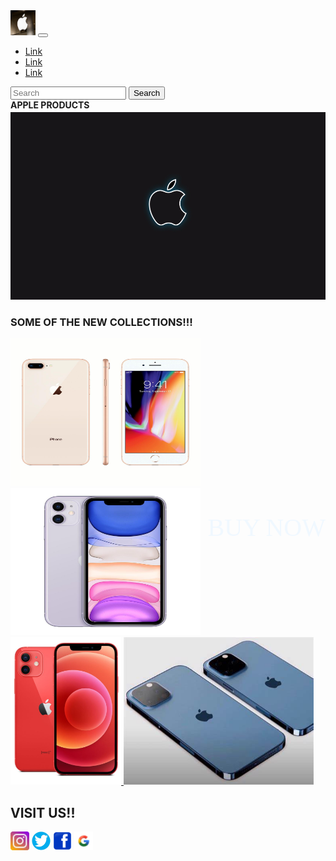 <!DOCTYPE html>
<html lang="en">
<head>
  <title>cp</title>
  <meta charset="utf-8">
  <meta name="viewport" content="width=device-width, initial-scale=1">
  <link href="https://cdn.jsdelivr.net/npm/bootstrap@5.1.3/dist/css/bootstrap.min.css" rel="stylesheet">
  <script src="https://cdn.jsdelivr.net/npm/bootstrap@5.1.3/dist/js/bootstrap.bundle.min.js"></script>
  <style>
    .para{
      height: 20px;
      
      text-align: center;
    }
    .mar{
      margin-left: 0%;
    }
  </style>
</head>
<body>

<nav class="navbar navbar-expand-sm navbar-dark bg-danger">
  <div class="container-fluid">
    <a class="navbar-brand" href="javascript:void(0)"><img src="logo2.jpg" class="rounded-circle" height="40px" width="40ox"></a>
    <button class="navbar-toggler" type="button" data-bs-toggle="collapse" data-bs-target="#mynavbar">
      <span class="navbar-toggler-icon"></span>
    </button>
    <div class="collapse navbar-collapse" id="mynavbar">
      <ul class="navbar-nav me-auto">
        <li class="nav-item">
          <a class="nav-link" href="javascript:void(0)">Link</a>
        </li>
        <li class="nav-item">
          <a class="nav-link" href="javascript:void(0)">Link</a>
        </li>
        <li class="nav-item">
          <a class="nav-link" href="javascript:void(0)">Link</a>
        </li>
      </ul>
      <form class="d-flex">
        <input class="form-control me-2" type="text" placeholder="Search">
        <button class="btn btn-warning" type="button">Search</button>
      </form>
    </div>
  </div>
</nav>
<div class="para" >
  <h><b>APPLE PRODUCTS</b></h>
</div>
<div class="mar" style="margin-left: 0%;">
  
<img src="./img6 (1).jpg" height="300px" width="642px" >
</div>
<div class="container mt-3">
  <h3>SOME OF THE NEW COLLECTIONS!!!</h3>
  <a href="https://www.jio.com/shop/buy-iphone-8"><img src="./iphone8.jpeg" class="float-start"  width="304" height="236"></a>
  
</div>


<div class="container mt-3 bg-primary">
  <a href="https://www.apple.com/in/shop/buy-iphone/iphone-11"><img src="./iphone11.jpg" class="float-mid"  width="304" height="236"></a> <p style="float:right;font-size: 40px; font-family: cursive;color: aliceblue;">BUY NOW</p> 

  <br>
 <a href="https://www.apple.com/in/shop/buy-iphone/iphone-12"><img src="./iphone12.jpg" class="float-start  width="304" height="236"> </a>
  <a href="https://www.apple.com/in/shop/buy-iphone/iphone-13"><img src="./iphone13.jpg" class="float-end"  width="304" height="236"></a> 
</div>

<div class="container">
  <h2> VISIT US!!</h2>
  <div class="panel panel-default">
    <div class="panel-body">
      <a href="https://www.instagram.com/apple/"><img src="./instagram.jpg" height="30px" width="30px"></a>
      <a href="https://twitter.com/Apple"><img src="./twitter.jpg" height="30px" width="30px"></a>
      <a href="https://facebook.com/Apple"><img src="./facebook.png" height="30px" width="30px"></a>
      <a href="https://google.com/Apple"><img src="./google.jpg" height="30px" width="30px"></a></div>
  </div>
</div>

</body>
</html>

